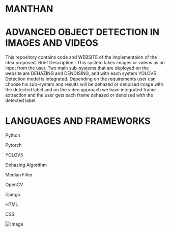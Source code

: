 # MANTHAN


# ADVANCED OBJECT DETECTION IN IMAGES AND VIDEOS

This repository contains code and WEBSITE of the implementaion of the idea proposed.
Brief Description : This system takes images or videos as an input from the user. Two main sub-systems that are deployed on the website are DEHAZING and DENOISING, and with each system YOLOV5 Detection model is integrated. Depending on the requirements user can choose his sub-system and results will be dehazed or denoised image with the detected label and on the video approach we have integrated frame extraction and the user gets each frame dehazed or denoised with the detected label.

# LANGUAGES AND FRAMEWORKS 

Python

Pytorch

YOLOV5

Dehazing Algorithm 

Median Filter

OpenCV

Django

HTML

CSS

![image](https://user-images.githubusercontent.com/60814171/151693477-9f257c95-e732-4c2c-8211-6458d168e49b.png)



